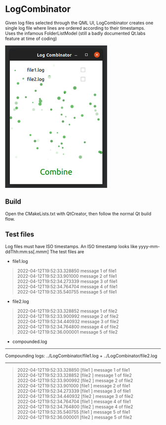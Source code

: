 # LogCombinator
Given log files selected through the QML UI, LogCombinator creates one single log file where lines are ordered according to their timestamps.  
Uses the infamous FolderListModel (still a badly documented Qt.labs feature at time of coding)

![Screenshot](https://raw.githubusercontent.com/Fr3nchK1ss/LogCombinator/master/screenshot.png)

## Build
Open the CMakeLists.txt with QtCreator, then follow the normal Qt build flow.

## Test files
Log files must have ISO timestamps. An ISO timestamp looks like yyyy-mm-ddThh:mm:ss[.mmm]
The test files are 
* file1.log
> 2022-04-12T19:52:33.328850 message 1 of file1  
2022-04-12T19:52:33.901000 message 2 of file1  
2022-04-12T19:52:34.273339 message 3 of file1  
2022-04-12T19:52:34.764704 message 4 of file1  
2022-04-12T19:52:35.540755 message 5 of file1  

* file2.log
>  2022-04-12T19:52:33.328852 message 1 of file2  
2022-04-12T19:52:33.900992 message 2 of file2  
2022-04-12T19:52:34.440932 message 3 of file2  
2022-04-12T19:52:34.764800 message 4 of file2  
2022-04-12T19:52:36.000001 message 5 of file2  

* compounded.log
----------------------------------------------------------------------------------------------------  
Compounding logs: ../LogCombinator/file1.log + ../LogCombinator/file2.log  
  
----------------------------------------------------------------------------------------------------   
> 2022-04-12T19:52:33.328850 [file1     ]  message 1 of file1  
2022-04-12T19:52:33.328852 [file2     ]  message 1 of file2  
2022-04-12T19:52:33.900992 [file2     ]  message 2 of file2  
2022-04-12T19:52:33.901000 [file1     ]  message 2 of file1  
2022-04-12T19:52:34.273339 [file1     ]  message 3 of file1  
2022-04-12T19:52:34.440932 [file2     ]  message 3 of file2  
2022-04-12T19:52:34.764704 [file1     ]  message 4 of file1  
2022-04-12T19:52:34.764800 [file2     ]  message 4 of file2  
2022-04-12T19:52:35.540755 [file1     ]  message 5 of file1  
2022-04-12T19:52:36.000001 [file2     ]  message 5 of file2  
